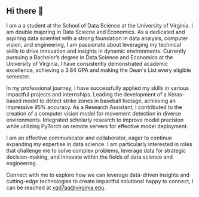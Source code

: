 ## Hi there 👋

I am a a student at the School of Data Science at the University of Virginia. I am double majoring in Data Sciecne and Economics. As a dedicated and aspiring data scientist with a strong foundation in data analysis, computer vision, and engineering, I am passionate about leveraging my technical skills to drive innovation and insights in dynamic environments. Currently pursuing a Bachelor’s degree in Data Science and Economics at the University of Virginia, I have consistently demonstrated academic excellence, achieving a 3.84 GPA and making the Dean's List every eligible semester.

In my professional journey, I have successfully applied my skills in various impactful projects and internships. Leading the development of a Keras-based model to detect strike zones in baseball footage, achieving an impressive 95% accuracy. As a Research Assistant, I contributed to the creation of a computer vision model for movement detection in diverse environments. Integrated scholarly research to improve model precision while utilizing PyTorch on remote servers for effective model deployment.

I am an effective communicator and collaborator, eager to continue expanding my expertise in data science. I am particularly interested in roles that challenge me to solve complex problems, leverage data for strategic decision-making, and innovate within the fields of data science and engineering.

Connect with me to explore how we can leverage data-driven insights and cutting-edge technologies to create impactful solutions! happy to connect, I can be reached at xqd7aq@virginia.edu.
